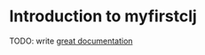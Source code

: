 # Introduction to myfirstclj

TODO: write [great documentation](http://jacobian.org/writing/what-to-write/)
